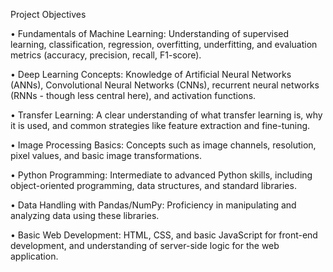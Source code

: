 Project Objectives

•	Fundamentals of Machine Learning: Understanding of supervised learning, classification, regression, overfitting, underfitting, and evaluation metrics (accuracy, precision, recall, F1-score).

•	Deep Learning Concepts: Knowledge of Artificial Neural Networks (ANNs), Convolutional Neural Networks (CNNs), recurrent neural networks (RNNs - though less central here), and activation functions.

•	Transfer Learning: A clear understanding of what transfer learning is, why it is used, and common strategies like feature extraction and fine-tuning.

•	Image Processing Basics: Concepts such as image channels, resolution, pixel values, and basic image transformations.

•	Python Programming: Intermediate to advanced Python skills, including object-oriented programming, data structures, and standard libraries.

•	Data Handling with Pandas/NumPy: Proficiency in manipulating and analyzing data using these libraries.

•	Basic Web Development: HTML, CSS, and basic JavaScript for front-end development, and understanding of server-side logic for the web application.

